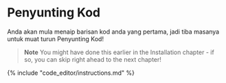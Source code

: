 # Penyunting Kod

Anda akan mula menaip barisan kod anda yang pertama, jadi tiba masanya untuk muat turun Penyunting Kod!

> **Note** You might have done this earlier in the Installation chapter - if so, you can skip right ahead to the next chapter!

{% include "code_editor/instructions.md" %}